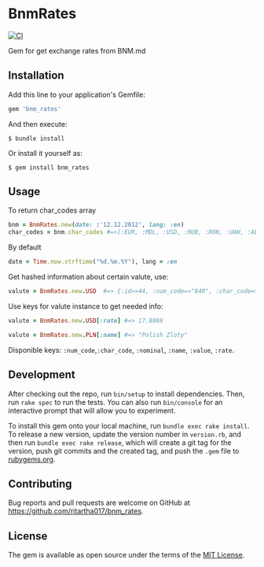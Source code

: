 # BnmRates
[![CI](https://github.com/ritartha017/bnm-rates/actions/workflows/main.yml/badge.svg?branch=master)](https://github.com/ritartha017/bnm-rates/actions/workflows/main.yml)

Gem for get exchange rates from BNM.md

## Installation

Add this line to your application's Gemfile:

```ruby
gem 'bnm_rates'
```

And then execute:

    $ bundle install

Or install it yourself as:

    $ gem install bnm_rates

## Usage
To return char_codes array
```ruby
bnm = BnmRates.new(date: :'12.12.2012', lang: :en)
char_codes = bnm.char_codes #=>[:EUR, :MDL, :USD, :RUB, :RON, :UAH, :AED, :ALL, :AMD, :AUD, :AZN, :BGN, :BYN, :CAD, :CHF, :CNY, :CZK, :DKK, :GBP, ...]
```
By default 
```ruby 
date = Time.now.strftime("%d.%m.%Y"), lang = :en
```

Get hashed information about certain valute, use:
```ruby
valute = BnmRates.new.USD  #=> {:id=>44, :num_code=>"840", :char_code=>"USD", :nominal=>1, :name=>"US Dollar", :value=>17.9234, :rate=>17.9234} 
```

Use keys for valute instance to get needed info:
```ruby
valute = BnmRates.new.USD[:rate] #=> 17.8869 

valute = BnmRates.new.PLN[:name] #=> "Polish Zloty"
```

Disponible keys: 
```:num_code```,```:char_code```, ```:nominal```, ```:name```, ```:value```, ```:rate```.


## Development

After checking out the repo, run `bin/setup` to install dependencies. Then, run `rake spec` to run the tests. You can also run `bin/console` for an interactive prompt that will allow you to experiment.

To install this gem onto your local machine, run `bundle exec rake install`. To release a new version, update the version number in `version.rb`, and then run `bundle exec rake release`, which will create a git tag for the version, push git commits and the created tag, and push the `.gem` file to [rubygems.org](https://rubygems.org).

## Contributing

Bug reports and pull requests are welcome on GitHub at https://github.com/ritartha017/bnm_rates.

## License

The gem is available as open source under the terms of the [MIT License](https://opensource.org/licenses/MIT).
